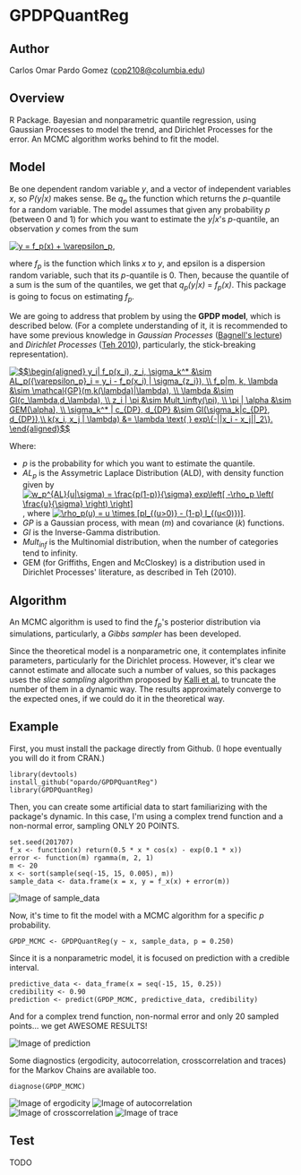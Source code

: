 # GPDPQuantReg

## Author

Carlos Omar Pardo Gomez (cop2108@columbia.edu)

## Overview

R Package. Bayesian and nonparametric quantile regression, using Gaussian Processes to model the trend, and Dirichlet Processes for the error. An MCMC algorithm works behind to fit the model.

## Model

Be one dependent random variable _y_, and a vector of independent variables _x_, so _P(y|x)_ makes sense. Be _q<sub>p</sub>_ the function which returns the _p_-quantile for a random variable. The model assumes that given any probability _p_ (between 0 and 1) for which you want to estimate the _y|x_'s _p_-quantile, an observation _y_ comes from the sum

<a href="https://www.codecogs.com/eqnedit.php?latex=y&space;=&space;f_p(x)&space;&plus;&space;\varepsilon_p" target="_blank"><img src="https://latex.codecogs.com/gif.latex?y&space;=&space;f_p(x)&space;&plus;&space;\varepsilon_p" title="y = f_p(x) + \varepsilon_p" /></a>,

where _f<sub>p</sub>_ is the function which links _x_ to _y_, and epsilon is a dispersion random variable, such that its _p_-quantile is 0. Then, because the quantile of a sum is the sum of the quantiles, we get that  _q<sub>p</sub>(y|x)_ = _f<sub>p</sub>(x)_. This package is going to focus on estimating _f<sub>p</sub>_.

We are going to address that problem by using the __GPDP model__, which is described below. (For a complete understanding of it, it is recommended to have some previous knowledge in _Gaussian Processes_ ([Bagnell's lecture](http://www.cs.cmu.edu/~16831-f14/notes/F09/lec21/16831_lecture21.sross.pdf)) and _Dirichlet Processes_ ([Teh 2010](https://www.stats.ox.ac.uk/~teh/research/npbayes/Teh2010a.pdf)), particularly, the stick-breaking representation). 

<a href="https://www.codecogs.com/eqnedit.php?latex=\inline&space;\dpi{150}&space;$$\begin{aligned}&space;y_i|&space;f_p(x_i),&space;z_i,&space;\sigma_k^*&space;&\sim&space;AL_p({\varepsilon_p}_i&space;=&space;y_i&space;-&space;f_p(x_i)&space;|&space;\sigma_{z_i}),&space;\\&space;f_p|m,&space;k,&space;\lambda&space;&\sim&space;\mathcal{GP}(m,k(\lambda)|\lambda),&space;\\&space;\lambda&space;&\sim&space;GI(c_\lambda,d_\lambda),&space;\\&space;z_i&space;|&space;\pi&space;&\sim&space;Mult_\infty(\pi),&space;\\&space;\pi&space;|&space;\alpha&space;&\sim&space;GEM(\alpha),&space;\\&space;\sigma_k^*&space;|&space;c_{DP},&space;d_{DP}&space;&\sim&space;GI(\sigma_k|c_{DP},&space;d_{DP}),\\&space;k(x_i,&space;x_j&space;|&space;\lambda)&space;&=&space;\lambda&space;\text{&space;}&space;exp\{-\norm{x_i&space;-&space;x_j}_2\}.&space;\end{aligned}$$" target="_blank"><img src="https://latex.codecogs.com/png.latex?\inline&space;\dpi{150}&space;$$\begin{aligned}&space;y_i|&space;f_p(x_i),&space;z_i,&space;\sigma_k^*&space;&\sim&space;AL_p({\varepsilon_p}_i&space;=&space;y_i&space;-&space;f_p(x_i)&space;|&space;\sigma_{z_i}),&space;\\&space;f_p|m,&space;k,&space;\lambda&space;&\sim&space;\mathcal{GP}(m,k(\lambda)|\lambda),&space;\\&space;\lambda&space;&\sim&space;GI(c_\lambda,d_\lambda),&space;\\&space;z_i&space;|&space;\pi&space;&\sim&space;Mult_\infty(\pi),&space;\\&space;\pi&space;|&space;\alpha&space;&\sim&space;GEM(\alpha),&space;\\&space;\sigma_k^*&space;|&space;c_{DP},&space;d_{DP}&space;&\sim&space;GI(\sigma_k|c_{DP},&space;d_{DP}),\\&space;k(x_i,&space;x_j&space;|&space;\lambda)&space;&=&space;\lambda&space;\text{&space;}&space;exp\{-||x_i&space;-&space;x_j||_2\}.&space;\end{aligned}$$" title="$$\begin{aligned} y_i| f_p(x_i), z_i, \sigma_k^* &\sim AL_p({\varepsilon_p}_i = y_i - f_p(x_i) | \sigma_{z_i}), \\ f_p|m, k, \lambda &\sim \mathcal{GP}(m,k(\lambda)|\lambda), \\ \lambda &\sim GI(c_\lambda,d_\lambda), \\ z_i | \pi &\sim Mult_\infty(\pi), \\ \pi | \alpha &\sim GEM(\alpha), \\ \sigma_k^* | c_{DP}, d_{DP} &\sim GI(\sigma_k|c_{DP}, d_{DP}),\\ k(x_i, x_j | \lambda) &= \lambda \text{ } exp\{-||x_i - x_j||_2\}. \end{aligned}$$" /></a>

Where:
- _p_ is the probability for which you want to estimate the quantile.
- _AL<sub>p</sub>_ is the Assymetric Laplace Distribution (ALD), with density function given by <a href="https://www.codecogs.com/eqnedit.php?latex=w_p^{AL}(u|\sigma)&space;=&space;\frac{p(1-p)}{\sigma}&space;exp\left[&space;-\rho_p&space;\left(&space;\frac{u}{\sigma}&space;\right)&space;\right]" target="_blank"><img src="https://latex.codecogs.com/gif.latex?w_p^{AL}(u|\sigma)&space;=&space;\frac{p(1-p)}{\sigma}&space;exp\left[&space;-\rho_p&space;\left(&space;\frac{u}{\sigma}&space;\right)&space;\right]" title="w_p^{AL}(u|\sigma) = \frac{p(1-p)}{\sigma} exp\left[ -\rho_p \left( \frac{u}{\sigma} \right) \right]" /></a>, where <a href="https://www.codecogs.com/eqnedit.php?latex=\rho_p(u)&space;=&space;u&space;\times&space;[pI_{(u>0)}&space;-&space;(1-p)&space;I_{(u<0)})]" target="_blank"><img src="https://latex.codecogs.com/gif.latex?\rho_p(u)&space;=&space;u&space;\times&space;[pI_{(u>0)}&space;-&space;(1-p)&space;I_{(u<0)})]" title="\rho_p(u) = u \times [pI_{(u>0)} - (1-p) I_{(u<0)})]" /></a>.
- _GP_ is a Gaussian process, with mean (_m_) and covariance (_k_) functions. 
- _GI_ is the Inverse-Gamma distribution.
- _Mult<sub>inf</sub>_ is the Multinomial distribution, when the number of categories tend to infinity.
- GEM (for Griffiths, Engen and McCloskey) is a distribution used in Dirichlet Processes' literature, as described in Teh (2010).

## Algorithm

An MCMC algorithm is used to find the _f<sub>p</sub>_'s posterior distribution via simulations, particularly, a _Gibbs sampler_ has been developed.

Since the theoretical model is a nonparametric one, it contemplates infinite parameters, particularly for the Dirichlet process. However, it's clear we cannot estimate and allocate such a number of values, so this packages uses the _slice sampling_ algorithm proposed by [Kalli et al.](http://users.wpi.edu/~balnan/Kalli-Griffin-Walker-2011.pdf) to truncate the number of them in a dynamic way. The results approximately converge to the expected ones, if we could do it in the theoretical way.

## Example

First, you must install the package directly from Github. (I hope eventually you will do it from CRAN.)

```{r}
library(devtools)
install_github("opardo/GPDPQuantReg")
library(GPDPQuantReg)
```

Then, you can create some artificial data to start familiarizing with the package's dynamic. In this case, 
I'm using a complex trend function and a non-normal error, sampling ONLY 20 POINTS.

```{r}
set.seed(201707)
f_x <- function(x) return(0.5 * x * cos(x) - exp(0.1 * x))
error <- function(m) rgamma(m, 2, 1)
m <- 20
x <- sort(sample(seq(-15, 15, 0.005), m))
sample_data <- data.frame(x = x, y = f_x(x) + error(m))
```

![Image of sample_data](https://github.com/opardo/GPDPQuantReg/blob/master/images/sample_data.png)

Now, it's time to fit the model with a MCMC algorithm for a specific _p_ probability.

```{r}
GPDP_MCMC <- GPDPQuantReg(y ~ x, sample_data, p = 0.250)
```

Since it is a nonparametric model, it is focused on prediction with a credible interval.

```{r}
predictive_data <- data_frame(x = seq(-15, 15, 0.25))
credibility <- 0.90
prediction <- predict(GPDP_MCMC, predictive_data, credibility)
```
And for a complex trend function, non-normal error and only 20 sampled points... we get AWESOME RESULTS!

![Image of prediction](https://github.com/opardo/GPDPQuantReg/blob/master/images/prediction.png)

Some diagnostics (ergodicity, autocorrelation, crosscorrelation and traces) for the Markov Chains are available too.

```{r}
diagnose(GPDP_MCMC)
```

![Image of ergodicity](https://github.com/opardo/GPDPQuantReg/blob/master/images/ergodicity.png)
![Image of autocorrelation](https://github.com/opardo/GPDPQuantReg/blob/master/images/autocorrelation.png)
![Image of crosscorrelation](https://github.com/opardo/GPDPQuantReg/blob/master/images/crosscorrelation.png)
![Image of trace](https://github.com/opardo/GPDPQuantReg/blob/master/images/trace.png)

## Test

TODO

